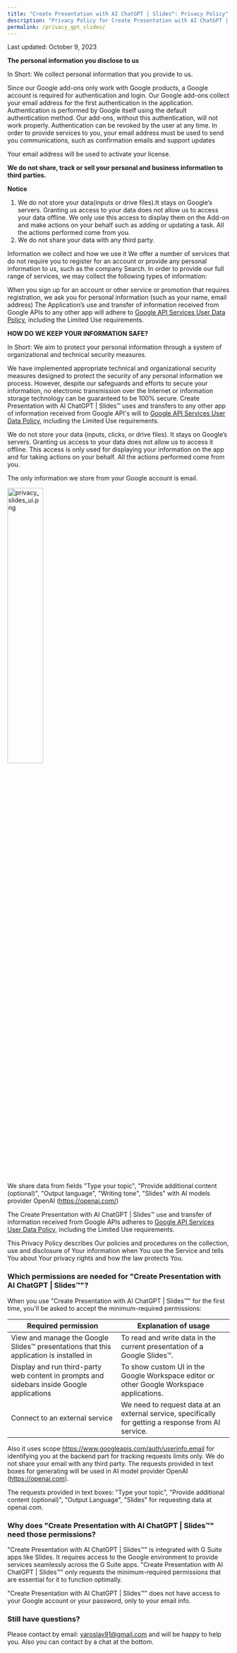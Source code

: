 ```yaml
---
title: "Create Presentation with AI ChatGPT | Slides™: Privacy Policy"
description: "Privacy Policy for Create Presentation with AI ChatGPT | Slides™ - data collection, use, and sharing disclosure"
permalink: /privacy_gpt_slides/
---
```


<style>
.demo {
    width: 40% !important;
}
</style>

Last updated: October 9, 2023


**The personal information you disclose to us**

In Short: We collect personal information that you provide to us.

Since our Google add-ons only work with Google products, a Google account is required for authentication and login. Our Google add-ons collect your email address for the first authentication in the application. Authentication is performed by Google itself using the default authentication method. Our add-ons, without this authentication, will not work properly. Authentication can be revoked by the user at any time. In order to provide services to you, your email address must be used to send you communications, such as confirmation emails and support updates

Your email address will be used to activate your license.

**We do not share, track or sell your personal and business information to third parties.**


**Notice**

1. We do not store your data(inputs or drive files).It stays on Google’s servers. Granting us access to your data does not allow us to access your data offline. We only use this access to display them on the Add-on and make actions on your behalf such as adding or updating a task. All the actions performed come from you.
2. We do not share your data with any third party.

Information we collect and how we use it
We offer a number of services that do not require you to register for an account or provide any personal information to us, such as the company Search. In order to provide our full range of services, we may collect the following types of information:

When you sign up for an account or other service or promotion that requires registration, we ask you for personal information (such as your name, email address)
The Application’s use and transfer of information received from Google APIs to any other app will adhere to [Google API Services User Data Policy](https://developers.google.com/terms/api-services-user-data-policy#additional_requirements_for_specific_api_scopes), including the Limited Use requirements.



**HOW DO WE KEEP YOUR INFORMATION SAFE?**

In Short: We aim to protect your personal information through a system of organizational and technical security measures.

We have implemented appropriate technical and organizational security measures designed to protect the security of any personal information we process. However, despite our safeguards and efforts to secure your information, no electronic transmission over the Internet or information storage technology can be guaranteed to be 100% secure. Create Presentation with AI ChatGPT | Slides™ uses and transfers to any other app of information received from Google API's will to [Google API Services User Data Policy](https://developers.google.com/terms/api-services-user-data-policy#additional_requirements_for_specific_api_scopes), including the Limited Use requirements.


We do not store your data (inputs, clicks, or drive files). It stays on Google’s servers. Granting us access to your data does not allow us to access it offline. This access is only used for displaying your information on the app and for taking actions on your behalf. All the actions performed come from you.

The only information we store from your Google account is email.

<img class="demo" alt="privacy_slides_ui.png" src="{{ site.baseurl }}/images/privacy_slides_ui.png" />

We share data from fields "Type your topic", "Provide additional content (optional)", "Output language", "Writing tone", "Slides" with AI models provider OpenAI (https://openai.com/)

The Create Presentation with AI ChatGPT | Slides™ use and transfer of information received from Google APIs adheres to [Google API Services User Data Policy](https://developers.google.com/terms/api-services-user-data-policy#additional_requirements_for_specific_api_scopes), including the Limited Use requirements.

This Privacy Policy describes Our policies and procedures on the collection, use and disclosure of Your information when You use the Service and tells You about Your privacy rights and how the law protects You.

### Which permissions are needed for "Create Presentation with AI ChatGPT | Slides™"?

When you use "Create Presentation with AI ChatGPT | Slides™" for the first time, you'll be asked to accept the minimum-required permissions:


| Required permission                                                                        | Explanation of usage                                                                                 |
|--------------------------------------------------------------------------------------------|------------------------------------------------------------------------------------------------------|
| View and manage the Google Slides™ presentations that this application is installed in     | To read and write data in the current presentation of a Google Slides™.                              |
| Display and run third-party web content in prompts and sidebars inside Google applications | To show custom UI in the Google Workspace editor or other Google Workspace applications.             |
| Connect to an external service                                                             | We need to request data at an external service, specifically for getting a response from AI service. |

Also it uses scope https://www.googleapis.com/auth/userinfo.email for identifying you at the backend part for tracking requests limits only. We do not share your email with any third party.
The requests provided in text boxes for generating will be used in AI model provider OpenAI (https://openai.com).

The requests provided in text boxes: "Type your topic", "Provide additional content (optional)", "Output Language", "Slides"  for requesting data at openai.com.

### Why does "Create Presentation with AI ChatGPT | Slides™" need those permissions?

"Create Presentation with AI ChatGPT | Slides™" is integrated with G Suite apps like Slides. It requires access to the Google environment to provide services seamlessly across the G Suite apps. "Create Presentation with AI ChatGPT | Slides™" only requests the minimum-required permissions that are essential for it to function optimally.

"Create Presentation with AI ChatGPT | Slides™" does not have access to your Google account or your password, only to your email  info.

### Still have questions?

Please contact by email: yaroslav91@gmail.com and will be happy to help you.
Also you can contact by a chat at the bottom.